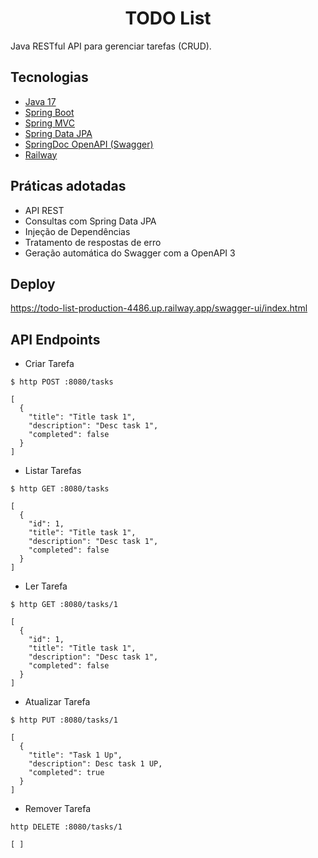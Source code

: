 <h1 align="center">
  TODO List
</h1>

Java RESTful API para gerenciar tarefas (CRUD).

## Tecnologias

- [Java 17](https://www.oracle.com/java/technologies/javase/jdk17-archive-downloads.html)
- [Spring Boot](https://spring.io/projects/spring-boot)
- [Spring MVC](https://docs.spring.io/spring-framework/reference/web/webmvc.html)
- [Spring Data JPA](https://spring.io/projects/spring-data-jpa)
- [SpringDoc OpenAPI (Swagger)](https://springdoc.org/)
- [Railway](https://railway.com/)

## Práticas adotadas

- API REST
- Consultas com Spring Data JPA
- Injeção de Dependências
- Tratamento de respostas de erro
- Geração automática do Swagger com a OpenAPI 3

## Deploy
https://todo-list-production-4486.up.railway.app/swagger-ui/index.html

## API Endpoints

- Criar Tarefa 
```
$ http POST :8080/tasks

[
  {
    "title": "Title task 1",
    "description": "Desc task 1",
    "completed": false
  }
]
```

- Listar Tarefas
```
$ http GET :8080/tasks

[
  {
    "id": 1,
    "title": "Title task 1",
    "description": "Desc task 1",
    "completed": false
  }
]
```

- Ler Tarefa
```
$ http GET :8080/tasks/1

[
  {
    "id": 1,
    "title": "Title task 1",
    "description": "Desc task 1",
    "completed": false
  }
]
```

- Atualizar Tarefa
```
$ http PUT :8080/tasks/1

[
  {
    "title": "Task 1 Up",
    "description": Desc task 1 UP,
    "completed": true
  }
]
```

- Remover Tarefa
```
http DELETE :8080/tasks/1

[ ]
```
